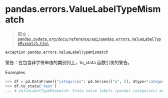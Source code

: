 # pandas.errors.ValueLabelTypeMismatch

> 原文：[`pandas.pydata.org/docs/reference/api/pandas.errors.ValueLabelTypeMismatch.html`](https://pandas.pydata.org/docs/reference/api/pandas.errors.ValueLabelTypeMismatch.html)

```py
exception pandas.errors.ValueLabelTypeMismatch
```

警告：在包含非字符串值的类别列上，to_stata 函数引发的警告。

Examples

```py
>>> df = pd.DataFrame({"categories": pd.Series(["a", 2], dtype="category")})
>>> df.to_stata('test') 
... # ValueLabelTypeMismatch: Stata value labels (pandas categories) must be str... 
```
